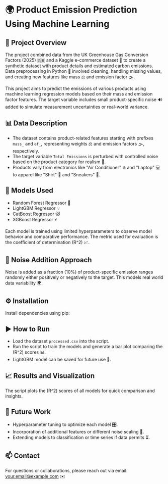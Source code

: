 # 🌍 Product Emission Prediction Using Machine Learning

## 🚀 Project Overview
The project combined data from the UK Greenhouse Gas Conversion Factors (2025) 🇬🇧 and a Kaggle e-commerce dataset 🛒 to create a synthetic dataset with product details and estimated carbon emissions. Data preprocessing in Python 🐍 involved cleaning, handling missing values, and creating new features like mass ⚖️ and emission factor 🌫️.

This project aims to predict the emissions of various products using machine learning regression models based on their mass and emission factor features. The target variable includes small product-specific noise 🔊 added to simulate measurement uncertainties or real-world variance.

## 📊 Data Description
- The dataset contains product-related features starting with prefixes `mass_` and `ef_`, representing weights ⚖️ and emission factors 🌫️, respectively.
- The target variable `Total Emissions` is perturbed with controlled noise based on the product category for realism 🔄.
- Products vary from electronics like "Air Conditioner" ❄️ and "Laptop" 💻 to apparel like "Shirt" 👕 and "Sneakers" 👟.

## 🤖 Models Used
- Random Forest Regressor 🌲
- LightGBM Regressor 💡
- CatBoost Regressor 🐱
- XGBoost Regressor ⚡

Each model is trained using limited hyperparameters to observe model behavior and comparative performance. The metric used for evaluation is the coefficient of determination \(R^2\) 📈.

## 🎯 Noise Addition Approach
Noise is added as a fraction (10%) of product-specific emission ranges randomly either positively or negatively to the target. This models real world data variability 🌍.

## ⚙️ Installation
Install dependencies using pip:


## ▶️ How to Run
- Load the dataset `processed.csv` into the script.
- Run the script to train the models and generate a bar plot comparing the \(R^2\) scores 📊.
- LightGBM model can be saved for future use 💾.

## 📈 Results and Visualization
The script plots the \(R^2\) scores of all models for quick comparison and insights.

## 🚀 Future Work
- Hyperparameter tuning to optimize each model 🎛️.
- Incorporation of additional features or different noise scaling 🔧.
- Extending models to classification or time series if data permits ⏳.

## 📫 Contact
For questions or collaborations, please reach out via email: your.email@example.com ✉️
